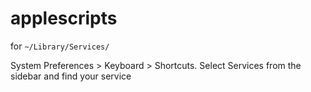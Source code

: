 # applescripts
for `~/Library/Services/`

System Preferences > Keyboard > Shortcuts. Select Services from the sidebar and find your service
